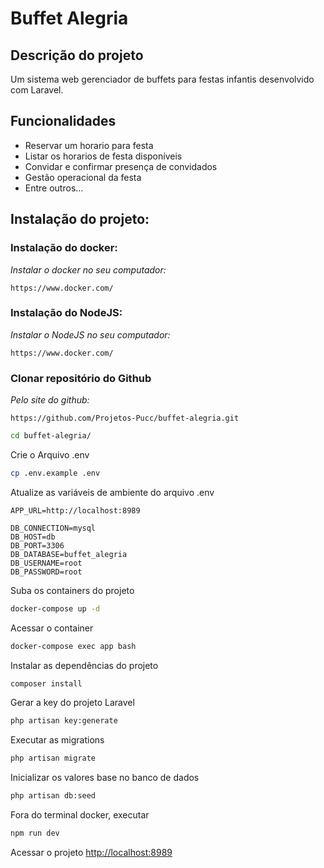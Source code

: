 # Buffet Alegria

## Descrição do projeto 
Um sistema web gerenciador de buffets para festas infantis desenvolvido com Laravel.

## Funcionalidades
<ul>
    <li>Reservar um horario para festa</li>
    <li>Listar os horarios de festa disponíveis</li>
    <li>Convidar e confirmar presença de convidados</li>
    <li>Gestão operacional da festa</li>
    <li>Entre outros...</li>
</ul>

## Instalação do projeto: 

### Instalação do docker: 
*Instalar o docker no seu computador:*
```
https://www.docker.com/
```

### Instalação do NodeJS: 
*Instalar o NodeJS no seu computador:*
```
https://www.docker.com/
```

### Clonar repositório do Github
*Pelo site do github:*
```
https://github.com/Projetos-Pucc/buffet-alegria.git
```
```sh
cd buffet-alegria/
```


Crie o Arquivo .env
```sh
cp .env.example .env
```


Atualize as variáveis de ambiente do arquivo .env
```dosini
APP_URL=http://localhost:8989

DB_CONNECTION=mysql
DB_HOST=db
DB_PORT=3306
DB_DATABASE=buffet_alegria
DB_USERNAME=root
DB_PASSWORD=root
```

Suba os containers do projeto
```sh
docker-compose up -d
```


Acessar o container
```sh
docker-compose exec app bash
```


Instalar as dependências do projeto
```sh
composer install
```


Gerar a key do projeto Laravel
```sh
php artisan key:generate
```

Executar as migrations
```sh
php artisan migrate
```

Inicializar os valores base no banco de dados
```sh
php artisan db:seed
```

Fora do terminal docker, executar
```sh
npm run dev
```


Acessar o projeto
[http://localhost:8989](http://localhost:8989)

